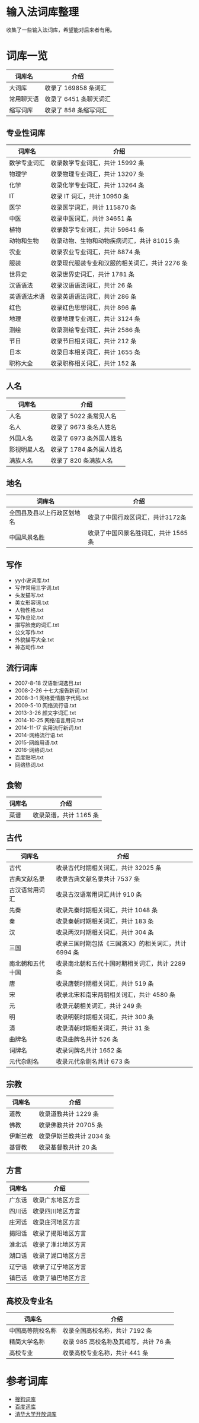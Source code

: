 # 输入法词库整理

收集了一些输入法词库，希望能对后来者有用。

# 词库一览

| 词库名     | 介绍                   |
| ---------- | ---------------------- |
| 大词库     | 收录了 169858 条词汇   |
| 常用聊天语 | 收录了 6451 条聊天词汇 |
| 缩写词库   | 收录了 858 条缩写词汇  |

## 专业性词库

| 词库名       | 介绍                                           |
| ------------ | ---------------------------------------------- |
| 数学专业词汇 | 收录数学专业词汇，共计 15992 条                |
| 物理学       | 收录物理专业词汇，共计 13207 条                |
| 化学         | 收录化学专业词汇，共计 13264 条                |
| IT           | 收录 IT 词汇，共计 10950 条                    |
| 医学         | 收录医学词汇，共计 115870 条                   |
| 中医         | 收录中医词汇，共计 34651 条                    |
| 植物         | 收录数学专业词汇，共计 59641 条                |
| 动物和生物   | 收录动物、生物和动物疾病词汇，共计 81015 条    |
| 农业         | 收录农业专业词汇，共计 8874 条                 |
| 服装         | 收录现代服装专业和汉服的相关词汇，共计 2276 条 |
| 世界史       | 收录世界史词汇，共计 1781 条                   |
| 汉语语法     | 收录汉语语法词汇，共计 26 条                   |
| 英语语法术语 | 收录英语语法词汇，共计 286 条                  |
| 红色         | 收录红色思想词汇，共计 896 条                  |
| 地理         | 收录地理专业词汇，共计 3124 条                 |
| 测绘         | 收录测绘专业词汇，共计 2586 条                 |
| 节日         | 收录节日相关词汇，共计 212 条                  |
| 日本         | 收录日本相关词汇，共计 1655 条                 |
| 职称大全     | 收录职称相关词汇，共计 152 条                  |

## 人名

| 词库名       | 介绍                     |
| ------------ | ------------------------ |
| 人名         | 收录了 5022 条常见人名   |
| 名人         | 收录了 9673 条名人姓名   |
| 外国人名     | 收录了 6973 条外国人姓名 |
| 影视明星人名 | 收录了 1784 条外国人姓名 |
| 满族人名     | 收录了 820 条满族人名    |

## 地名

| 词库名                     | 介绍                                 |
| -------------------------- | ------------------------------------ |
| 全国县及县以上行政区划地名 | 收录了中国行政区词汇，共计3172条     |
| 中国风景名胜               | 收录了中国风景名胜词汇，共计 1565 条 |

## 写作

- yy小说词库.txt 
- 写作常用三字词.txt  
- 头发描写.txt        
- 美女形容词.txt
- 人物性格.txt    
- 写作总论.txt        
- 描写脸庞的词汇.txt
- 公文写作.txt    
- 外貌描写大全.txt    
- 神态动作.txt

## 流行词库

-  2007-8-18 汉语新词选目.txt
- 2008-2-26 十七大报告新词.txt
- 2008-3-1 网络爱情数字代码.txt
- 2009-5-10 网络流行语.txt
- 2013-3-26 颜文字词汇.txt
- 2014-10-25 网络语言用词.txt
- 2014-11-17 实用流行新词.txt
- 2014-网络流行语.txt
- 2015-网络用语.txt
- 2016-网络词.txt
- 百度贴吧.txt
- 网络热词.txt

## 食物

| 词库名 | 介绍                    |
| ------ | ----------------------- |
| 菜谱   | 收录菜谱，共计 1165  条 |

## 古代

| 词库名           | 介绍                                                  |
| ---------------- | ----------------------------------------------------- |
| 古代             | 收录古代时期相关词汇，共计 32025  条                  |
| 古典文献名录     | 收录古典文献名录共计 7537  条                         |
| 古汉语常用词汇   | 收录古汉语常用词汇共计 910  条                        |
| 先秦             | 收录先秦时期相关词汇，共计 1048  条                   |
| 秦               | 收录秦朝时期相关词汇，共计 183  条                    |
| 汉               | 收录两汉时期相关词汇，共计 304  条                    |
| 三国             | 收录三国时期包括《三国演义》的相关词汇，共计 6994  条 |
| 南北朝和五代十国 | 收录南北朝和五代十国时期相关词汇，共计 2289  条       |
| 唐               | 收录唐朝时期相关词汇，共计 519  条                    |
| 宋               | 收录北宋和南宋两朝相关词汇，共计 4580 条              |
| 元               | 收录元朝相关词汇，共计 249 条                         |
| 明               | 收录明朝时期相关词汇，共计 300 条                     |
| 清               | 收录清朝时期相关词汇，共计 31 条                      |
| 曲牌名           | 收录曲牌名共计 526 条                                 |
| 词牌名           | 收录词牌名共计 1652 条                                |
| 元代杂剧名       | 收录元代杂剧名共计 673 条                             |

## 宗教

| 词库名   | 介绍                     |
| -------- | ------------------------ |
| 道教     | 收录道教共计 1229 条     |
| 佛教     | 收录佛教共计 20705 条    |
| 伊斯兰教 | 收录伊斯兰教共计 2034 条 |
| 基督教   | 收录基督教共计 20 条     |

## 方言

| 词库名 | 介绍               |
| ------ | ------------------ |
| 广东话 | 收录广东地区方言   |
| 四川话 | 收录四川地区方言   |
| 庄河话 | 收录庄河地区方言   |
| 揭阳话 | 收录了揭阳地区方言 |
| 淮北话 | 收录了淮北地区方言 |
| 湖口话 | 收录了湖口地区方言 |
| 辽宁话 | 收录了辽宁地区方言 |
| 镇巴话 | 收录了镇巴地区方言 |

## 高校及专业名

| 词库名           | 介绍                                    |
| ---------------- | --------------------------------------- |
| 中国高等院校名称 | 收录全国高校名称，共计  7192 条         |
| 精简大学名称     | 收录 985 高校名称及其缩写，共计  76  条 |
| 高校专业         | 收录高校专业名称，共计  441 条          |


# 参考词库

- [搜狗词库](https://pinyin.sogou.com/dict/)
- [百度词库](https://shurufa.baidu.com/dict)
- [清华大学开放词库](http://thuocl.thunlp.org/)